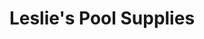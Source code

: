---
title: "Leslie's Pool Supplies"
url: /new-braunfels/leslies-pool-supplies/
shop: swimming pool
---
